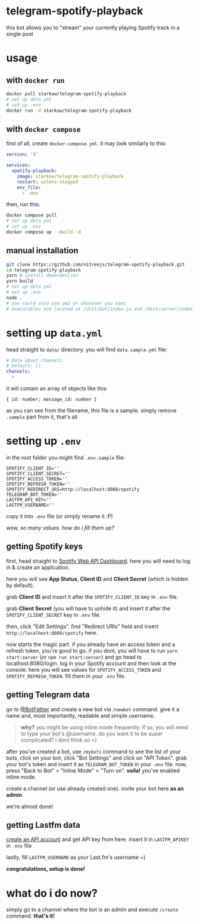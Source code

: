 # telegram-spotify-playback

this bot allows you to "stream" your currently playing Spotify track in a single post

# usage

## with `docker run`

```sh
docker pull starkow/telegram-spotify-playback
# set up data.yml
# set up .env
docker run -d starkow/telegram-spotify-playback
```

## with `docker compose`

first of all, create `docker-compose.yml`. it may look similarly to this:

```yml
version: '3'

services:
  spotify-playback:
    image: starkow/telegram-spotify-playback
    restart: unless-stopped
    env_file:
      - .env
```

then, run this:

```sh
docker compose pull
# set up data.yml
# set up .env
docker compose up --build -d
```

## manual installation

```sh
git clone https://github.com/nitreojs/telegram-spotify-playback.git
cd telegram-spotify-playback
yarn # install dependencies
yarn build
# set up data.yml
# set up .env
node .
# you could also use pm2 or whatever you want
# executables are located at /dist/bot/index.js and /dist/server/index.js
```

# setting up `data.yml`

head straight to `data/` directory. you will find `data.sample.yml` file:

```yml
# Data about channels.
# Default: []
channels:
  -
```

it will contain an array of objects like this:

```
{ id: number; message_id: number }
```

as you can see from the filename, this file is a sample. simply remove `.sample` part from it,
that's all

# setting up `.env`

in the root folder you might find `.env.sample` file:

```env
SPOTIFY_CLIENT_ID=''
SPOTIFY_CLIENT_SECRET=''
SPOTIFY_ACCESS_TOKEN=''
SPOTIFY_REFRESH_TOKEN=''
SPOTIFY_REDIRECT_URI=http://localhost:8080/spotify
TELEGRAM_BOT_TOKEN=''
LASTFM_API_KEY=''
LASTFM_USERNAME=''
```

copy it into `.env` file (or simply rename it :P)

*wow, so many values. how do i fill them up?*

## getting Spotify keys

first, head straight to [Spotify Web API Dashboard](https://developer.spotify.com/dashboard/applications).
here you will need to log in & create an application.

here you will see **App Status**, **Client ID** and **Client Secret** (which is hidden by default).

grab **Client ID** and insert it after the `SPOTIFY_CLIENT_ID` key in `.env` file.

grab **Client Secret** (you will have to unhide it) and insert it after the `SPOTIFY_CLIENT_SECRET` key in `.env` file.

then, click "Edit Settings". find "Redirect URIs" field and insert `http://localhost:8080/spotify` here.

now starts the magic part. if you already have an access token and a refresh token, you're good to go.
if you dont, you will have to run `yarn start:server` (or `npm run start:server`) and go head to localhost:8080/login.
log in your Spotify account and then look at the console: here you will see values for `SPOTIFY_ACCESS_TOKEN` and `SPOTIFY_REFRESH_TOKEN`.
fill them in your `.env` file.

## getting Telegram data

go to [@BotFather](https://t.me/BotFather) and create a new bot via `/newbot` command. give it a name and,
most importantly, readable and simple username.

> **why?**
> you might be using inline mode frequently. if so, you will need to type your bot's @username. do you want it to be super complicated? i dont think so =)

after you've created a bot, use `/mybots` command to see the list of your bots, click on your bot,
click "Bot Settings" and click on "API Token". grab your bot's token and insert it as `TELEGRAM_BOT_TOKEN` in your `.env` file.
now, press "Back to Bot" > "Inline Mode" > "Turn on". **voila!** you've enabled inline mode.

create a channel (or use already created one). invite your bot here **as an admin**.

we're almost done!

## getting Lastfm data

[create an API account](https://www.last.fm/api/account/create) and get API key from here.
insert it in `LASTFM_APIKEY` in `.env` file

lastly, fill `LASTFM_USERNAME` as your Last.fm's username =)

**congratulations, setup is done!**

# what do i do now?

simply go to a channel where the bot is an admin and execute `/create` command. **that's it!**
